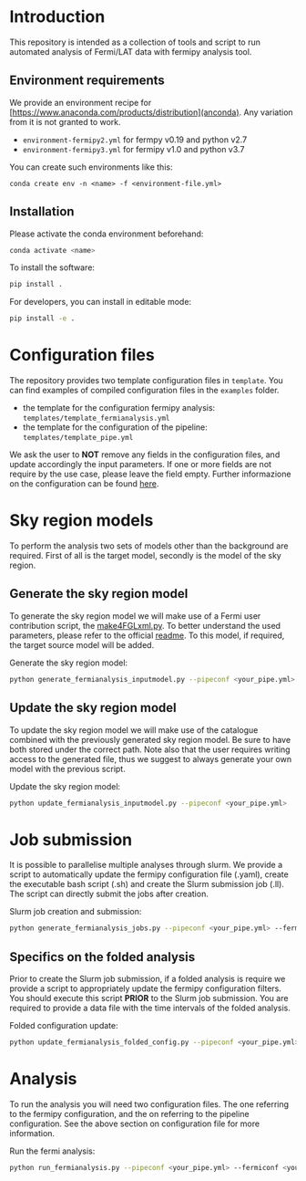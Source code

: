 # Introduction

This repository is intended as a collection of tools and script to run automated analysis of Fermi/LAT data with fermipy analysis tool. 

## Environment requirements 

We provide an environment recipe for [https://www.anaconda.com/products/distribution](anconda). Any variation from it is not granted to work.

- <code>environment-fermipy2.yml</code> for fermpy v0.19 and python v2.7
- <code>environment-fermipy3.yml</code> for fermipy v1.0 and python v3.7 

You can create such environments like this:

```bach
conda create env -n <name> -f <environment-file.yml>
```

## Installation

Please activate the conda environment beforehand:

```bash
conda activate <name>
```

To install the software:

```bash
pip install .
```

For developers, you can install in editable mode:

```bash
pip install -e .
```

# Configuration files

The repository provides two template configuration files in <code>template</code>. You can find examples of compiled configuration files in the <code>examples</code> folder.

- the template for the configuration fermipy analysis: <code>templates/template_fermianalysis.yml</code>
- the template for the configuration of the pipeline: <code>templates/template_pipe.yml</code>

We ask the user to <b>NOT</b> remove any fields in the configuration files, and update accordingly the input parameters. If one or more fields are not require by the use case, please leave the field empty. Further informazione on the configuration can be found [here](lateasy/templates/README.md).

# Sky region models

To perform the analysis two sets of models other than the background are required. First of all is the target model, secondly is the model of the sky region. 

## Generate the sky region model

To generate the sky region model we will make use of a Fermi user contribution script, the [make4FGLxml.py](https://fermi.gsfc.nasa.gov/ssc/data/analysis/user/make4FGLxml.py). To better understand the used parameters, please refer to the official [readme](https://fermi.gsfc.nasa.gov/ssc/data/analysis/user/readme_make4FGLxml.txt). To this model, if required, the target source model will be added.

Generate the sky region model:
```bash
python generate_fermianalysis_inputmodel.py --pipeconf <your_pipe.yml>
```

## Update the sky region model

To update the sky region model we will make use of the catalogue combined with the previously generated sky region model. Be sure to have both stored under the correct path. Note also that the user requires writing access to the generated file, thus we suggest to always generate your own model with the previous script.

Update the sky region model:
```bash
python update_fermianalysis_inputmodel.py --pipeconf <your_pipe.yml>
```

# Job submission

It is possible to parallelise multiple analyses through slurm. We provide a script to automatically update the fermipy configuration file (.yaml), create the executable bash script (.sh) and create the Slurm submission job (.ll). The script can directly submit the jobs after creation.

Slurm job creation and submission:
```bash
python generate_fermianalysis_jobs.py --pipeconf <your_pipe.yml> --fermiconf <your_fermianalysis.yml>
```

## Specifics on the folded analysis

Prior to create the Slurm job submission, if a folded analysis is require we provide a script to appropriately update the fermipy configuration filters. You should execute this script **PRIOR** to the Slurm job submission. You are required to provide a data file with the time intervals of the folded analysis.

Folded configuration update:
```bash
python update_fermianalysis_folded_config.py --pipeconf <your_pipe.yml> --fermiconf <your_fermianalysis.yml>
```

# Analysis

To run the analysis you will need two configuration files. The one referring to the fermipy configuration, and the on referring to the pipeline configuration. See the above section on configuration file for more information.

Run the fermi analysis:
```bash
python run_fermianalysis.py --pipeconf <your_pipe.yml> --fermiconf <your_fermianalysis.yml>
```

